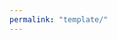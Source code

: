 ```yaml
---
permalink: "template/"
---
```


<script>
  window.location.replace("https://github.com/DM-GY-6063-2024F-B/p5js-template");
</script>
